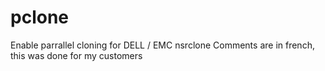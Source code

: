 # pclone
Enable parrallel cloning for DELL / EMC nsrclone
Comments are in french, this was done for my customers


